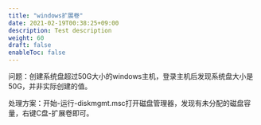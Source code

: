 ```yaml
---
title: "windows扩展卷"
date: 2021-02-19T00:38:25+09:00
description: Test description
weight: 60
draft: false
enableToc: false
---
```


问题：创建系统盘超过50G大小的windows主机，登录主机后发现系统盘大小是50G，并非实际创建的值。

处理方案：开始-运行-diskmgmt.msc打开磁盘管理器，发现有未分配的磁盘容量，右键C盘-扩展卷即可。
